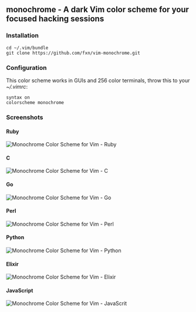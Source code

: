 ## monochrome - A dark Vim color scheme for your focused hacking sessions

### Installation

    cd ~/.vim/bundle
    git clone https://github.com/fxn/vim-monochrome.git

### Configuration

This color scheme works in GUIs and 256 color terminals, throw this to your
_~/.vimrc_:

    syntax on
    colorscheme monochrome

### Screenshots

#### Ruby

![Monochrome Color Scheme for Vim - Ruby](img/ruby.jpg)

#### C

![Monochrome Color Scheme for Vim - C](img/c.jpg)

#### Go

![Monochrome Color Scheme for Vim - Go](img/go.jpg)

#### Perl

![Monochrome Color Scheme for Vim - Perl](img/perl.jpg)

#### Python

![Monochrome Color Scheme for Vim - Python](img/python.jpg)

#### Elixir

![Monochrome Color Scheme for Vim - Elixir](img/elixir.jpg)

#### JavaScript

![Monochrome Color Scheme for Vim - JavaScrit](img/javascript.jpg)

